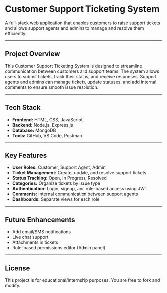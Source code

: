 # Customer Support Ticketing System

A full-stack web application that enables customers to raise support tickets and allows support agents and admins to manage and resolve them efficiently.

---

## Project Overview

This Customer Support Ticketing System is designed to streamline communication between customers and support teams. The system allows users to submit tickets, track their status, and receive responses. Support agents and admins can manage tickets, update statuses, and add internal comments to ensure smooth issue resolution.

---

## Tech Stack

- **Frontend:** HTML, CSS, JavaScript
- **Backend:** Node.js, Express.js
- **Database:** MongoDB
- **Tools:** GitHub, VS Code, Postman

---

##  Key Features

-  **User Roles:** Customer, Support Agent, Admin
-  **Ticket Management:** Create, update, and resolve support tickets
-  **Status Tracking:** Open, In Progress, Resolved
-  **Categories:** Organize tickets by issue type
-  **Authentication:** Login, signup, and role-based access using JWT
-  **Comments:** Internal communication between support agents
-  **Dashboards:** Separate views for each role

---


## Future Enhancements

- Add email/SMS notifications
- Live chat support
- Attachments in tickets
- Role-based permissions editor (Admin panel)


---

##  License

This project is for educational/internship purposes. You are free to fork and modify.



